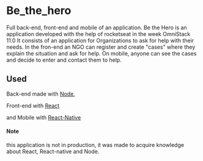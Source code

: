 # Be_the_hero
 Full back-end, front-end and mobile of an application.
 Be the Hero is an application developed with the help of rocketseat in the week OmniStack 11.0
It consists of an application for Organizations to ask for help with their needs.
In the fron-end an NGO can register and create "cases" where they explain the situation and ask for help.
On mobile, anyone can see the cases and decide to enter and contact them to help.

## Used
Back-end made with [Node](nodejs.ong),

Front-end with [React](reactjs.org)

and Mobile with [React-Native](reactnative.dev)

#### Note
this application is not in production, it was made to acquire knowledge about React, React-native and Node.
